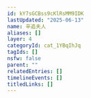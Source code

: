 ```yaml
---
id: kY7sGCBss9cKlRsMM9IDK
lastUpdated: "2025-06-13"
name: 辛追夫人
aliases: []
layer: 4
categoryId: cat_1YBqIhJq
tagIds: []
nsfw: false
parent: ""
relatedEntries: []
timelineEvents: []
titledLinks: []
---
```


